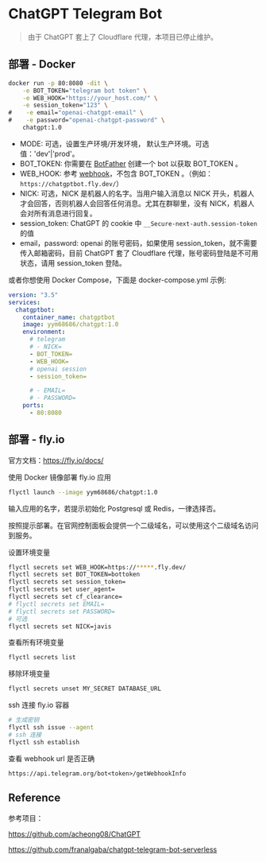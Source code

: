# ChatGPT Telegram Bot

> 由于 ChatGPT 套上了 Cloudflare 代理，本项目已停止维护。

## 部署 - Docker

```bash
docker run -p 80:8080 -dit \
    -e BOT_TOKEN="telegram bot token" \
    -e WEB_HOOK="https://your_host.com/" \
    -e session_token="123" \
#    -e email="openai-chatgpt-email" \
#    -e password="openai-chatgpt-password" \
    chatgpt:1.0
```

- MODE: 可选，设置生产环境/开发环境， 默认生产环境。可选值：'dev'|'prod'。
- BOT_TOKEN: 你需要在 [BotFather](https://t.me/BotFather) 创建一个 bot 以获取 BOT_TOKEN 。
- WEB_HOOK: 参考 [webhook](https://core.telegram.org/bots/api#setwebhook)，不包含 BOT_TOKEN 。（例如：``https://chatgptbot.fly.dev/``）
- NICK: 可选，NICK 是机器人的名字。当用户输入消息以 NICK 开头，机器人才会回答，否则机器人会回答任何消息。尤其在群聊里，没有 NICK，机器人会对所有消息进行回复。
- session_token: ChatGPT 的 cookie 中 `__Secure-next-auth.session-token` 的值
- email，password: openai 的账号密码，如果使用 session_token，就不需要传入邮箱密码，目前 ChatGPT 套了 Cloudflare 代理，账号密码登陆是不可用状态，请用 session_token 登陆。

或者你想使用 Docker Compose，下面是 docker-compose.yml 示例:

```yaml
version: "3.5"
services:
  chatgptbot:
    container_name: chatgptbot
    image: yym68686/chatgpt:1.0
    environment:
      # telegram
      # - NICK=
      - BOT_TOKEN=
      - WEB_HOOK=
      # openai session
      - session_token=

      # - EMAIL=
      # - PASSWORD=
    ports:
      - 80:8080
```

## 部署 - fly.io

官方文档：https://fly.io/docs/

使用 Docker 镜像部署 fly.io 应用

```bash
flyctl launch --image yym68686/chatgpt:1.0
```

输入应用的名字，若提示初始化 Postgresql 或 Redis，一律选择否。

按照提示部署。在官网控制面板会提供一个二级域名，可以使用这个二级域名访问到服务。

设置环境变量

```bash
flyctl secrets set WEB_HOOK=https://*****.fly.dev/
flyctl secrets set BOT_TOKEN=bottoken
flyctl secrets set session_token=
flyctl secrets set user_agent=
flyctl secrets set cf_clearance=
# flyctl secrets set EMAIL=
# flyctl secrets set PASSWORD=
# 可选
flyctl secrets set NICK=javis
```

查看所有环境变量

```bash
flyctl secrets list
```

移除环境变量

```bash
flyctl secrets unset MY_SECRET DATABASE_URL
```

ssh 连接 fly.io 容器

```bash
# 生成密钥
flyctl ssh issue --agent
# ssh 连接
flyctl ssh establish
```

查看 webhook url 是否正确

```
https://api.telegram.org/bot<token>/getWebhookInfo
```

## Reference

参考项目：

https://github.com/acheong08/ChatGPT

https://github.com/franalgaba/chatgpt-telegram-bot-serverless
